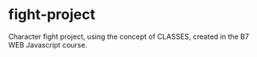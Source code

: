 # fight-project
Character fight project, using the concept of CLASSES, created in the B7 WEB Javascript course.